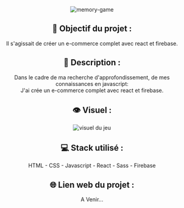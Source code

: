 <div align=center><img src="https://user-images.githubusercontent.com/27373255/141378794-ca79cff3-10a0-40c6-b57c-ea548658447a.png" alt="memory-game"/></div>
<h2 align=center>🎯 Objectif du projet :</h2>
<p align=center>Il s'agissait de créer un e-commerce complet avec react et firebase.</p>

<h2 align=center>📝 Description :</h2>

<p align=center>Dans le cadre de ma recherche d'approfondissement, de mes connaissances en javascript:</br>
J'ai crée un e-commerce complet avec react et firebase.</p>

<h2 align=center>👁️ Visuel :</h2>
<div align=center><img src="https://i.postimg.cc/XvK18NBm/memory.jpg" alt="visuel du jeu"</div>

<h2 align=center>💻 Stack utilisé :</h2>

<p align=center>HTML - CSS - Javascript - React - Sass - Firebase</p>

<h2 align=center>🌐 Lien web du projet :</h2>

<p align=center>
  A Venir...
</p>
